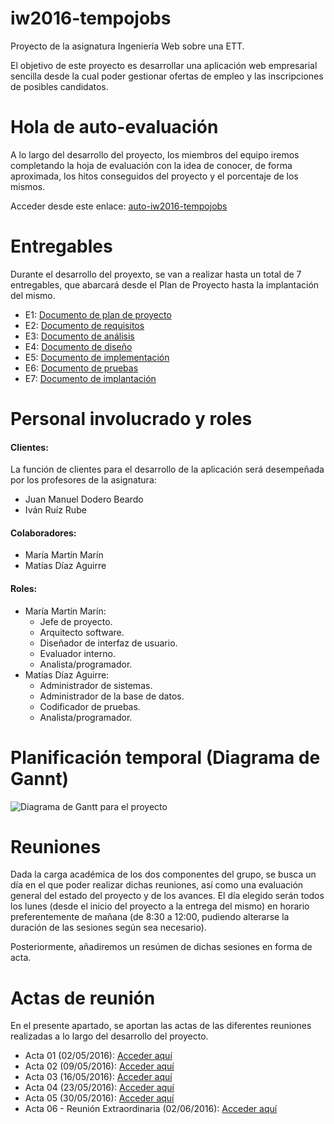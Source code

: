 iw2016-tempojobs
================
Proyecto de la asignatura Ingeniería Web sobre una ETT.

El objetivo de este proyecto es desarrollar una aplicación web empresarial sencilla desde
la cual poder gestionar ofertas de empleo y las inscripciones de posibles candidatos.

Hola de auto-evaluación
=======================
A lo largo del desarrollo del proyecto, los miembros del equipo iremos completando la hoja de evaluación con la idea de conocer, de forma aproximada, los hitos conseguidos del proyecto y el porcentaje de los mismos.

Acceder desde este enlace: [auto-iw2016-tempojobs](https://drive.google.com/open?id=1m27WBOe_tDdPjohx7sM0_MM33ur7FEmseI-JLapoFYI)

Entregables
===========

Durante el desarrollo del proyexto, se van a realizar hasta un total de 7 entregables, que abarcará desde el Plan de Proyecto hasta la implantación del mismo.

* E1: [Documento de plan de proyecto](https://drive.google.com/open?id=1qFu-Q5v8uLhlId2M9zFeppOT0CdY8ohl4T-J0hhmSVI)
* E2: [Documento de requisitos](https://drive.google.com/open?id=1jWdlkVnUCD8FCixcph0YGIk8XyvLM64gvuhZ0hjjOFc)
* E3: [Documento de análisis](https://drive.google.com/open?id=1ZV56vxDvH7zE6xuZ56GKfw8FRiKUL79tgfkhVqS2sRw)
* E4: [Documento de diseño](https://drive.google.com/open?id=16zt0RI7DanIPm-bnoK9YTx3vg_pVpwaLdf4GoiLM6mM)
* E5: [Documento de implementación](https://drive.google.com/open?id=1wU29LVy7oe9LqDSTRkh-u0Cg1VdNZCgKBHJFddWsYc0)
* E6: [Documento de pruebas](https://drive.google.com/open?id=1vy1HKTpR5a76nXT1vSKmnBH_FO-zQ6mbqgxsf_XmWM4)
* E7: [Documento de implantación](https://drive.google.com/open?id=1AN5fI6XfqhgLLjNpgqyjJjlVpHUpOdjz0k3L3wjPueU)

Personal involucrado y roles
============================

#### Clientes:
La función de clientes para el desarrollo de la aplicación será desempeñada por los profesores de la asignatura:
* Juan Manuel Dodero Beardo
* Iván Ruíz Rube

#### Colaboradores:
* María Martín Marín
* Matías Díaz Aguirre

#### Roles:
* María Martín Marín:
  * Jefe de proyecto.
  * Arquitecto software.
  * Diseñador de interfaz de usuario.
  * Evaluador interno.
  * Analista/programador.
* Matías Díaz Aguirre:
  * Administrador de sistemas.
  * Administrador de la base de datos.
  * Codificador de pruebas.
  * Analista/programador.

Planificación temporal (Diagrama de Gannt)
==========================================

![Diagrama de Gantt para el proyecto](http://s33.postimg.org/foo6lgm3j/Captura_de_pantalla_2016_06_03_a_la_s_03_06_56.png)

Reuniones
=========

Dada la carga académica de los dos componentes del grupo, se busca un día en el que poder realizar dichas reuniones, así como una evaluación general del estado del proyecto y de los avances. El día elegido serán todos los lunes (desde el inicio del proyecto a la entrega del mismo) en horario preferentemente de mañana (de 8:30 a 12:00, pudiendo alterarse la duración de las sesiones según sea necesario).

Posteriormente, añadiremos un resúmen de dichas sesiones en forma de acta.
  
Actas de reunión
================

En el presente apartado, se aportan las actas de las diferentes reuniones realizadas a lo largo del desarrollo del proyecto.

* Acta 01 (02/05/2016): [Acceder aquí](https://docs.google.com/document/d/1pjjJGuMZhWtNOMEU4TMDeBuq8h9dm6HJtCHWQ6SOEuc/edit)
* Acta 02 (09/05/2016): [Acceder aquí](https://docs.google.com/document/d/1CdYVSi5TAcb1UMg5eYmD8XMoxNtW-TexbTwQ9jxOMC0/edit)
* Acta 03 (16/05/2016): [Acceder aquí](https://docs.google.com/document/d/1RfOttmVPsxG7oDnbsA_mEy_2CEZ0eQhUyKdDWqju3Io/edit)
* Acta 04 (23/05/2016): [Acceder aquí](https://docs.google.com/document/d/1Mcuh_lQ_bLhoDyB_bgePlVWDQG0MacwYWyWFvcASom8/edit)
* Acta 05 (30/05/2016): [Acceder aquí](https://docs.google.com/document/d/1eZea9EZ2nADqMDtp1TAJ63ut8q8wXhgWOAjgQ6j4A3A/edit)
* Acta 06 - Reunión Extraordinaria (02/06/2016): [Acceder aquí](https://docs.google.com/document/d/1EHpWyaKqNnKh0r_ntLYsPxjwaE0rOPfvBNGCmPOvEuA/edit)
